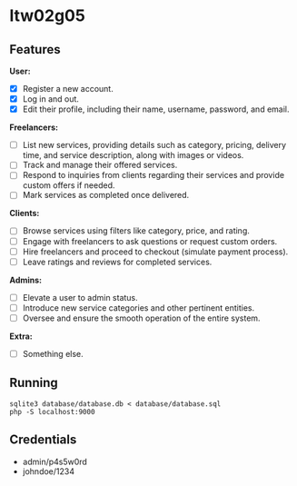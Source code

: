# ltw02g05

## Features

**User:**
- [x] Register a new account.
- [X] Log in and out.
- [x] Edit their profile, including their name, username, password, and email.

**Freelancers:**
- [ ] List new services, providing details such as category, pricing, delivery time, and service description, along with images or videos.
- [ ] Track and manage their offered services.
- [ ] Respond to inquiries from clients regarding their services and provide custom offers if needed.
- [ ] Mark services as completed once delivered.

**Clients:**
- [ ] Browse services using filters like category, price, and rating.
- [ ] Engage with freelancers to ask questions or request custom orders.
- [ ] Hire freelancers and proceed to checkout (simulate payment process).
- [ ] Leave ratings and reviews for completed services.

**Admins:**
- [ ] Elevate a user to admin status.
- [ ] Introduce new service categories and other pertinent entities.
- [ ] Oversee and ensure the smooth operation of the entire system.

**Extra:**
- [ ] Something else.

## Running

    sqlite3 database/database.db < database/database.sql
    php -S localhost:9000

## Credentials

- admin/p4s5w0rd
- johndoe/1234
